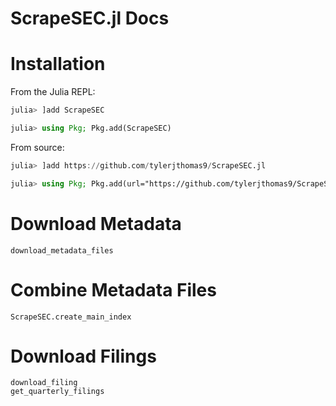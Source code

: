# ScrapeSEC.jl Docs

# Installation
From the Julia REPL:
```julia
julia> ]add ScrapeSEC
```

```julia
julia> using Pkg; Pkg.add(ScrapeSEC)
```

From source:
```julia
julia> ]add https://github.com/tylerjthomas9/ScrapeSEC.jl
```

```julia
julia> using Pkg; Pkg.add(url="https://github.com/tylerjthomas9/ScrapeSEC.jl")
```

# Download Metadata
```@docs
download_metadata_files
```

# Combine Metadata Files
```@docs
ScrapeSEC.create_main_index
```

# Download Filings
```@docs
download_filing
get_quarterly_filings
```

